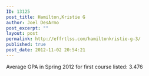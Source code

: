 ```yaml
---
ID: 13125
post_title: Hamilton,Kristie G
author: Joel DesArmo
post_excerpt: ""
layout: post
permalink: http://effrtlss.com/hamiltonkristie-g-3/
published: true
post_date: 2012-11-02 20:54:21
---
```

<p>Average GPA in Spring 2012 for first course listed: 3.476</p>